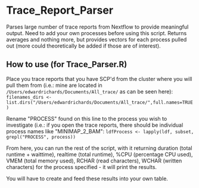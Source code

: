# Trace_Report_Parser
Parses large number of trace reports from Nextflow to provide meaningful output.
Need to add your own processes before using this script.
Returns averages and nothing more, but provides vectors for each process pulled out (more could theoretically be added if those are of interest).

## How to use (for Trace_Parser.R) 
Place you trace reports that you have SCP'd from the cluster where you will pull them from (i.e.: mine are located in `/Users/edwardrichards/Documents/All_trace/` as can be seen here):
`filenames_dirs <- list.dirs("/Users/edwardrichards/Documents/All_trace/",full.names=TRUE)`

Rename "PROCESS" found on this line to the process you wish to investigate (i.e.: if you open the trace reports, there should be individual process names like "MINIMAP_2_BAM":
`ldfProcess <- lapply(ldf, subset, grepl("PROCESS", process))`

From here, you can run the rest of the script, with it returning duration (total runtime + waittime), realtime (total runtime), %CPU (percentage CPU used), VMEM (total memory used), RCHAR (read characters), WCHAR (written characters) for the process specified - it will print the results. 

You will have to create and feed these results into your own table.


